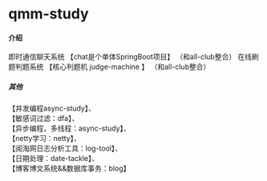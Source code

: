 # qmm-study

#### 介绍
即时通信聊天系统 【chat是个单体SpringBoot项目】 （和all-club整合）
在线刷题判题系统 【核心判题机 judge-machine 】 （和all-club整合）

##### 其他
【并发编程async-study】、<br/>
【敏感词过滤：dfa】、 <br/>
【异步编程，多线程：async-study】、<br/>
【netty学习：netty】、<br/>
【阅淘网日志分析工具：log-tool】、<br/>
【日期处理：date-tackle】、<br/>
【博客博文系统&&数据库事务：blog】

